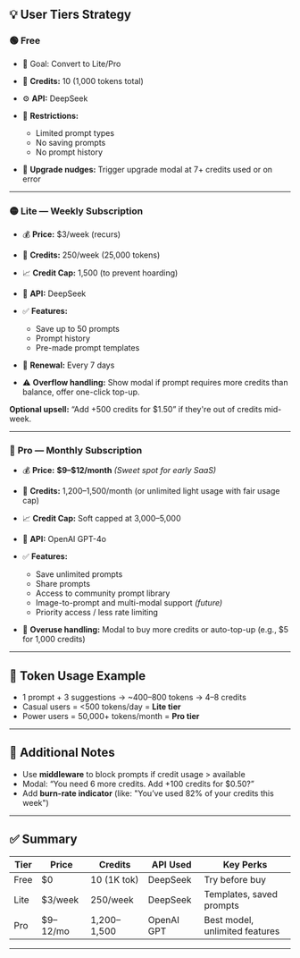 ## 💡 **User Tiers Strategy**

### 🟢 **Free**

* 🎯 Goal: Convert to Lite/Pro
* 🎁 **Credits:** 10 (1,000 tokens total)
* ⚙️ **API:** DeepSeek
* 🧠 **Restrictions:**

  * Limited prompt types
  * No saving prompts
  * No prompt history
* 🔔 **Upgrade nudges:** Trigger upgrade modal at 7+ credits used or on error

---

### 🟡 **Lite — Weekly Subscription**

* 💰 **Price:** \$3/week (recurs)
* 🎁 **Credits:** 250/week (25,000 tokens)
* 📈 **Credit Cap:** 1,500 (to prevent hoarding)
* 🧠 **API:** DeepSeek
* ✅ **Features:**

  * Save up to 50 prompts
  * Prompt history
  * Pre-made prompt templates
* 🔄 **Renewal:** Every 7 days
* ⚠️ **Overflow handling:** Show modal if prompt requires more credits than balance, offer one-click top-up.

**Optional upsell:**
“Add +500 credits for \$1.50” if they're out of credits mid-week.

---

### 🔴 **Pro — Monthly Subscription**

* 💰 **Price:** **\$9–\$12/month** *(Sweet spot for early SaaS)*
* 🎁 **Credits:** 1,200–1,500/month (or unlimited light usage with fair usage cap)
* 📈 **Credit Cap:** Soft capped at 3,000–5,000
* 🧠 **API:** OpenAI GPT-4o
* ✅ **Features:**

  * Save unlimited prompts
  * Share prompts
  * Access to community prompt library
  * Image-to-prompt and multi-modal support *(future)*
  * Priority access / less rate limiting
* 🚨 **Overuse handling:** Modal to buy more credits or auto-top-up (e.g., \$5 for 1,000 credits)

---

## 🧮 **Token Usage Example**

* 1 prompt + 3 suggestions → \~400–800 tokens → 4–8 credits
* Casual users = <500 tokens/day = **Lite tier**
* Power users = 50,000+ tokens/month = **Pro tier**

---

## 🔧 Additional Notes

* Use **middleware** to block prompts if credit usage > available
* Modal: “You need 6 more credits. Add +100 credits for \$0.50?”
* Add **burn-rate indicator** (like: "You’ve used 82% of your credits this week")

---

## ✅ Summary

| Tier | Price     | Credits     | API Used   | Key Perks                      |
| ---- | --------- | ----------- | ---------- | ------------------------------ |
| Free | \$0       | 10 (1K tok) | DeepSeek   | Try before buy                 |
| Lite | \$3/week  | 250/week    | DeepSeek   | Templates, saved prompts       |
| Pro  | \$9–12/mo | 1,200–1,500 | OpenAI GPT | Best model, unlimited features |

---